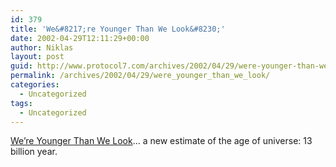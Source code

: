 ```yaml
---
id: 379
title: 'We&#8217;re Younger Than We Look&#8230;'
date: 2002-04-29T12:11:29+00:00
author: Niklas
layout: post
guid: http://www.protocol7.com/archives/2002/04/29/were-younger-than-we-look/
permalink: /archives/2002/04/29/were_younger_than_we_look/
categories:
  - Uncategorized
tags:
  - Uncategorized
---
```

<div class='microid-582ad41ad21aee57f0564e5c5b3dd7f1eb6bfdaa'>
  <p>
    <a href="http://www.wired.com/news/technology/0,1282,52099,00.html">We&#8217;re Younger Than We Look</a>&#8230; a new estimate of the age of universe: 13 billion year.
  </p>
</div>